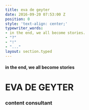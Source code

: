 ```yaml
---
title: eva de geyter
date: 2016-09-20 07:53:00 Z
position: 0
style: 'text-align: center;'
typewriter_words:
- in the end, we all become stories.
- "?"
- "!"
- "..."
layout: section.typed
---
```




#### <span id="typed">in the end, we all become stories</span>


# EVA DE GEYTER

### content consultant